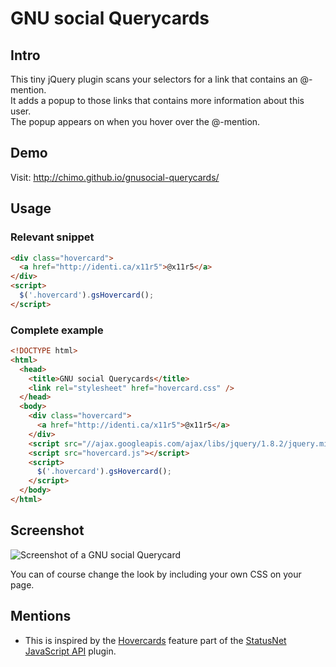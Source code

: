 # GNU social Querycards

## Intro

This tiny jQuery plugin scans your selectors for a link that contains an @-mention.  
It adds a popup to those links that contains more information about this user.  
The popup appears on when you hover over the @-mention.

## Demo

Visit: http://chimo.github.io/gnusocial-querycards/

## Usage

### Relevant snippet

```html
<div class="hovercard">
  <a href="http://identi.ca/x11r5">@x11r5</a>
</div>
<script>
  $('.hovercard').gsHovercard();
</script>
```

### Complete example

```html
<!DOCTYPE html>
<html>
  <head>
    <title>GNU social Querycards</title>
    <link rel="stylesheet" href="hovercard.css" />
  </head>
  <body>
    <div class="hovercard">
      <a href="http://identi.ca/x11r5">@x11r5</a>
    </div>
    <script src="//ajax.googleapis.com/ajax/libs/jquery/1.8.2/jquery.min.js"></script>
    <script src="hovercard.js"></script>
    <script>
      $('.hovercard').gsHovercard();
    </script>
  </body>
</html>
```

## Screenshot

![Screenshot of a GNU social Querycard](http://chimo.github.com/gnusocial-querycards/gsqc.png)

You can of course change the look by including your own CSS on your page.

## Mentions

* This is inspired by the [Hovercards](http://status.net/wiki/Install_the_JavaScript_API_Plugin#Let.27s_add_hovercards) feature part of the [StatusNet JavaScript API](http://status.net/wiki/Install_the_JavaScript_API_Plugin) plugin.
